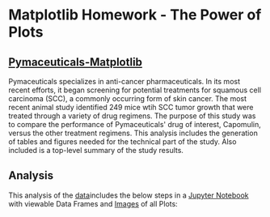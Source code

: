 # Matplotlib Homework - The Power of Plots

## [Pymaceuticals-Matplotlib](https://github.com/SusanCThomas/Pymaceuticals-Matplotlib/tree/main/Pymaceuticals)

Pymaceuticals specializes in anti-cancer pharmaceuticals. In its most recent efforts, it began screening for potential treatments for squamous cell carcinoma (SCC), a commonly occurring form of skin cancer. The most recent animal study identified 249 mice wtih SCC tumor growth that were treated through a variety of drug regimens. The purpose of this study was to compare the performance of Pymaceuticals' drug of interest, Capomulin, versus the other treatment regimens. This analysis includes the generation of tables and figures needed for the technical part of the study. Also included is a top-level summary of the study results. 

## Analysis

This analysis of the [data](https://github.com/SusanCThomas/Pymaceuticals-Matplotlib/tree/main/Pymaceuticals/data)includes the below steps in a [Jupyter Notebook](https://github.com/SusanCThomas/Pymaceuticals-Matplotlib/blob/main/Pymaceuticals/pymaceuticals_.ipynb) with viewable Data Frames and [Images](https://github.com/SusanCThomas/Pymaceuticals-Matplotlib/tree/main/Pymaceuticals/Images) of all Plots:
